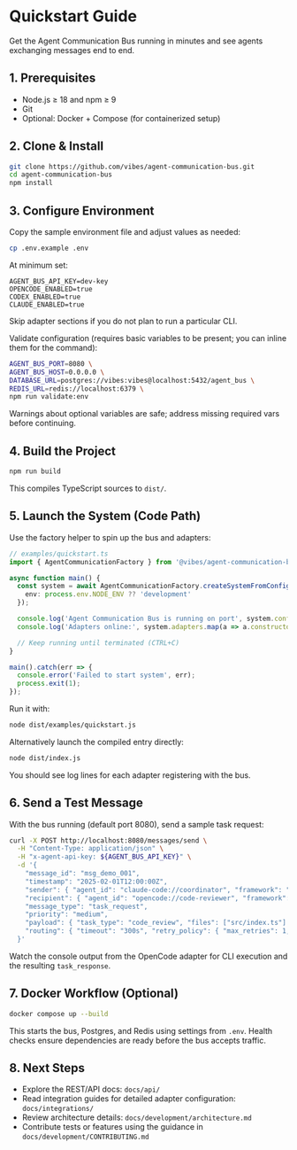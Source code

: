 # Quickstart Guide

Get the Agent Communication Bus running in minutes and see agents exchanging messages end to end.

## 1. Prerequisites

- Node.js ≥ 18 and npm ≥ 9
- Git
- Optional: Docker + Compose (for containerized setup)

## 2. Clone & Install

```bash
git clone https://github.com/vibes/agent-communication-bus.git
cd agent-communication-bus
npm install
```

## 3. Configure Environment

Copy the sample environment file and adjust values as needed:

```bash
cp .env.example .env
```

At minimum set:

```env
AGENT_BUS_API_KEY=dev-key
OPENCODE_ENABLED=true
CODEX_ENABLED=true
CLAUDE_ENABLED=true
```

Skip adapter sections if you do not plan to run a particular CLI.

Validate configuration (requires basic variables to be present; you can inline them for the command):

```bash
AGENT_BUS_PORT=8080 \
AGENT_BUS_HOST=0.0.0.0 \
DATABASE_URL=postgres://vibes:vibes@localhost:5432/agent_bus \
REDIS_URL=redis://localhost:6379 \
npm run validate:env
```

Warnings about optional variables are safe; address missing required vars before continuing.

## 4. Build the Project

```bash
npm run build
```

This compiles TypeScript sources to `dist/`.

## 5. Launch the System (Code Path)

Use the factory helper to spin up the bus and adapters:

```ts
// examples/quickstart.ts
import { AgentCommunicationFactory } from '@vibes/agent-communication-bus';

async function main() {
  const system = await AgentCommunicationFactory.createSystemFromConfig({
    env: process.env.NODE_ENV ?? 'development'
  });

  console.log('Agent Communication Bus is running on port', system.configuration.bus.port);
  console.log('Adapters online:', system.adapters.map(a => a.constructor.name));

  // Keep running until terminated (CTRL+C)
}

main().catch(err => {
  console.error('Failed to start system', err);
  process.exit(1);
});
```

Run it with:

```bash
node dist/examples/quickstart.js
```

Alternatively launch the compiled entry directly:

```bash
node dist/index.js
```

You should see log lines for each adapter registering with the bus.

## 6. Send a Test Message

With the bus running (default port 8080), send a sample task request:

```bash
curl -X POST http://localhost:8080/messages/send \
  -H "Content-Type: application/json" \
  -H "x-agent-api-key: ${AGENT_BUS_API_KEY}" \
  -d '{
    "message_id": "msg_demo_001",
    "timestamp": "2025-02-01T12:00:00Z",
    "sender": { "agent_id": "claude-code://coordinator", "framework": "claude-code" },
    "recipient": { "agent_id": "opencode://code-reviewer", "framework": "opencode" },
    "message_type": "task_request",
    "priority": "medium",
    "payload": { "task_type": "code_review", "files": ["src/index.ts"] },
    "routing": { "timeout": "300s", "retry_policy": { "max_retries": 1, "backoff": "linear" }, "delivery_mode": "async" }
  }'
```

Watch the console output from the OpenCode adapter for CLI execution and the resulting `task_response`.

## 7. Docker Workflow (Optional)

```bash
docker compose up --build
```

This starts the bus, Postgres, and Redis using settings from `.env`. Health checks ensure dependencies are ready before the bus accepts traffic.

## 8. Next Steps

- Explore the REST/API docs: `docs/api/`
- Read integration guides for detailed adapter configuration: `docs/integrations/`
- Review architecture details: `docs/development/architecture.md`
- Contribute tests or features using the guidance in `docs/development/CONTRIBUTING.md`
